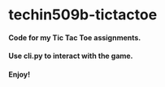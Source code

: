 # techin509b-tictactoe
#### Code for my Tic Tac Toe assignments.
#### Use cli.py to interact with the game.
#### Enjoy!
